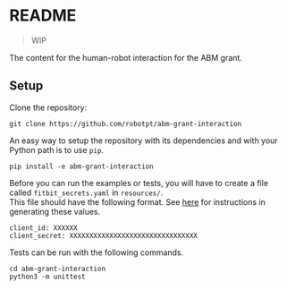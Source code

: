 README
======

> WIP

The content for the human-robot interaction for the
ABM grant.

Setup 
-----

Clone the repository:

    git clone https://github.com/robotpt/abm-grant-interaction
    
An easy way to setup the repository with its dependencies and with your Python path
is to use `pip`.  

    pip install -e abm-grant-interaction

Before you can run the examples or tests, you will have to create a file called `fitbit_secrets.yaml` in `resources/`.  
This file should have the following format. See [here](https://github.com/robotpt/fitbit-reader) for instructions in 
generating these values.

    client_id: XXXXXX
    client_secret: XXXXXXXXXXXXXXXXXXXXXXXXXXXXXXXX
    
Tests can be run with the following commands.
    
    cd abm-grant-interaction
    python3 -m unittest

